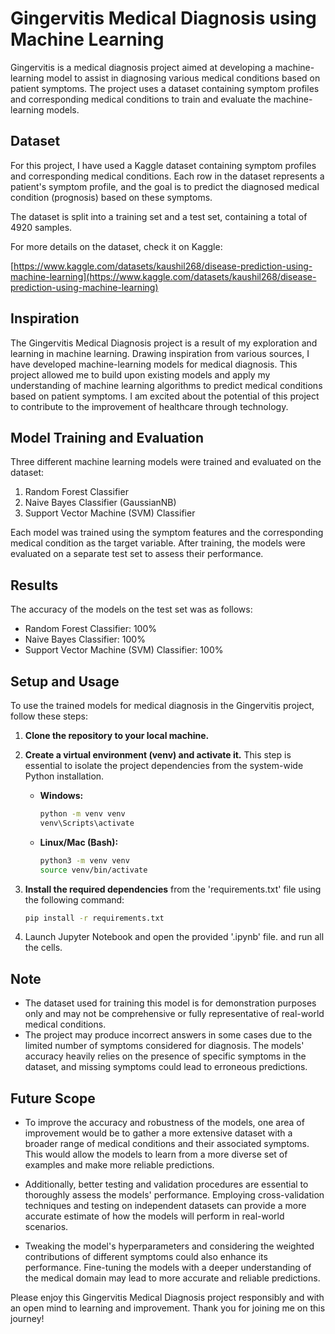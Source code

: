 # Gingervitis Medical Diagnosis using Machine Learning

Gingervitis is a medical diagnosis project aimed at developing a machine-learning model to assist in diagnosing various medical conditions based on patient symptoms. The project uses a dataset containing symptom profiles and corresponding medical conditions to train and evaluate the machine-learning models.

## Dataset

For this project, I have used a Kaggle dataset containing symptom profiles and corresponding medical conditions. Each row in the dataset represents a patient's symptom profile, and the goal is to predict the diagnosed medical condition (prognosis) based on these symptoms.

The dataset is split into a training set and a test set, containing a total of 4920 samples.

For more details on the dataset, check it on Kaggle:

[https://www.kaggle.com/datasets/kaushil268/disease-prediction-using-machine-learning](https://www.kaggle.com/datasets/kaushil268/disease-prediction-using-machine-learning)


## Inspiration

The Gingervitis Medical Diagnosis project is a result of my exploration and learning in machine learning. Drawing inspiration from various sources, I have developed machine-learning models for medical diagnosis. This project allowed me to build upon existing models and apply my understanding of machine learning algorithms to predict medical conditions based on patient symptoms. I am excited about the potential of this project to contribute to the improvement of healthcare through technology. 

## Model Training and Evaluation

Three different machine learning models were trained and evaluated on the dataset:

1. Random Forest Classifier
2. Naive Bayes Classifier (GaussianNB)
3. Support Vector Machine (SVM) Classifier

Each model was trained using the symptom features and the corresponding medical condition as the target variable. After training, the models were evaluated on a separate test set to assess their performance.

## Results

The accuracy of the models on the test set was as follows:

- Random Forest Classifier: 100%
- Naive Bayes Classifier: 100%
- Support Vector Machine (SVM) Classifier: 100%

## Setup and Usage

To use the trained models for medical diagnosis in the Gingervitis project, follow these steps:

1. **Clone the repository to your local machine.**

2. **Create a virtual environment (venv) and activate it.** This step is essential to isolate the project dependencies from the system-wide Python installation.

   - **Windows:**
     ```bash
     python -m venv venv
     venv\Scripts\activate
     ```

   - **Linux/Mac (Bash):**
     ```bash
     python3 -m venv venv
     source venv/bin/activate
     ```

3. **Install the required dependencies** from the 'requirements.txt' file using the following command:
   ```bash
   pip install -r requirements.txt

4. Launch Jupyter Notebook and open the provided '.ipynb' file. and run all the cells.
## Note

- The dataset used for training this model is for demonstration purposes only and may not be comprehensive or fully representative of real-world medical conditions.
- The project may produce incorrect answers in some cases due to the limited number of symptoms considered for diagnosis. The models' accuracy heavily relies on the presence of specific symptoms in the dataset, and missing symptoms could lead to erroneous predictions.
  

## Future Scope
- To improve the accuracy and robustness of the models, one area of improvement would be to gather a more extensive dataset with a broader range of medical conditions and their associated symptoms. This would allow the models to learn from a more diverse set of examples and make more reliable predictions.

- Additionally, better testing and validation procedures are essential to thoroughly assess the models' performance. Employing cross-validation techniques and testing on independent datasets can provide a more accurate estimate of how the models will perform in real-world scenarios.

- Tweaking the model's hyperparameters and considering the weighted contributions of different symptoms could also enhance its performance. Fine-tuning the models with a deeper understanding of the medical domain may lead to more accurate and reliable predictions.
  
Please enjoy this Gingervitis Medical Diagnosis project responsibly and with an open mind to learning and improvement. Thank you for joining me on this journey!

